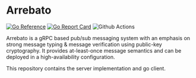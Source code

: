 # Arrebato

[![Go Reference](https://pkg.go.dev/badge/github.com/davidsbond/arrebato.svg)](https://pkg.go.dev/github.com/davidsbond/arrebato)
[![Go Report Card](https://goreportcard.com/badge/github.com/davidsbond/arrebato)](https://goreportcard.com/report/github.com/davidsbond/arrebato)
![Github Actions](https://github.com/davidsbond/arrebato/actions/workflows/release.yml/badge.svg)

Arrebato is a gRPC based pub/sub messaging system with an emphasis on strong
message typing & message verification using public-key cryptography. It
provides at-least-once message semantics and can be deployed in a
high-availability configuration.

This repository contains the server implementation and go client.
